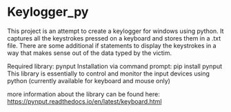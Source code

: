 # Keylogger_py
This project is an attempt to create a keylogger for windows using python. It captures all the keystrokes pressed on a keyboard and stores them in a .txt file. There are some additional if statements to display the keystrokes in a way that makes sense out of the data typed by the victim.

Required library: pynput 
Installation via command prompt: pip install pynput
This library is essentially to control and monitor the input devices using python (currently available for keyboard and mouse only)

more information about the library can be found here: https://pynput.readthedocs.io/en/latest/keyboard.html


